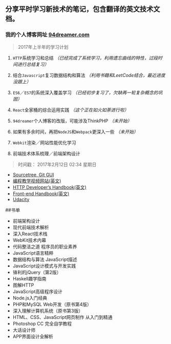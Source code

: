## 分享平时学习新技术的笔记，包含翻译的英文技术文档。

### 我的个人博客网址 [94dreamer.com](http://94dreamer.com)

> 2017年上半年的学习计划

1. `HTTP`系统学习和总结
*（已经完成了系统学习，利用遗忘曲线的特性，过段时间进行总结复习）*

2. 结合`Javascript`复习数据结构和算法
*（利用书籍和LeetCode结合，最近进度没跟上）*

3. `ES6`／`ES7`的系统深入覆盖学习
*（已经初步复习了，欠缺再一轮复杂概念的巩固）*

4. `React`全家桶的综合运用实践
*（这个正在如火如荼进行啦）*

5. `94dreamer`个人博客的改版，可能涉及ThinkPHP
*（未开始）*

6. 如果有多余时间，再把`NodeJS`和`Webpack`更深入一些
*（未开始）*

7. `Webkit`渲染／网站性能优化学习

8. 前端技术体系梳理／前端架构设计
 
>时间戳： 2017年2月12日 02:34 星期日  

- [Sourcetree, Git GUI](https://www.sourcetreeapp.com/)
- [编程教学视频网站(英文)](https://www.codeschool.com/)
- [HTTP Developer’s Handbook(英文)](http://www.amazon.com/HTTP-Developers-Handbook-Chris-Shiflett/dp/0672324547)
- [Front-end Handbook(英文)](https://www.gitbook.com/book/frontendmasters/front-end-handbook/details)
- [Udacity](https://classroom.udacity.com/)

##书单
* 前端架构设计
* 现代前端技术解析
* 深入React技术栈
* WebKit技术内幕
* 代码整洁之道 程序员的职业素养
* JavaScript语言精粹
* 数据结构与算法 JavaScript描述
* JavaScript设计模式与开发实践
* 锋利的jQuery（第2版）
* Haskell趣学指南
* 图解HTTP
* JavaScript高级程序设计
* Node.js入门经典
* PHP和MySQL Web开发（原书第4版）
* 深入理解计算机系统（原书第3版）
* HTML、CSS、JavaScript网页制作 从入门到精通
* Photoshop CC 完全自学教程
* 大话设计师
* APP界面设计全解析